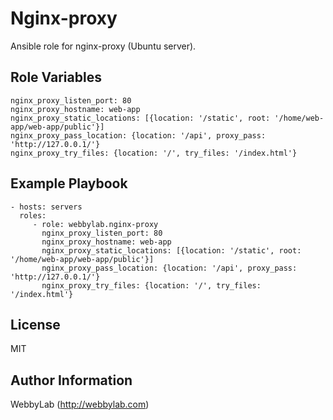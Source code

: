 Nginx-proxy
=========

Ansible role for nginx-proxy (Ubuntu server).

Role Variables
--------------

    nginx_proxy_listen_port: 80
    nginx_proxy_hostname: web-app
    nginx_proxy_static_locations: [{location: '/static', root: '/home/web-app/web-app/public'}]
    nginx_proxy_pass_location: {location: '/api', proxy_pass: 'http://127.0.0.1/'}
    nginx_proxy_try_files: {location: '/', try_files: '/index.html'}

Example Playbook
----------------

    - hosts: servers
      roles:
         - role: webbylab.nginx-proxy
           nginx_proxy_listen_port: 80
           nginx_proxy_hostname: web-app
           nginx_proxy_static_locations: [{location: '/static', root: '/home/web-app/web-app/public'}]
           nginx_proxy_pass_location: {location: '/api', proxy_pass: 'http://127.0.0.1/'}
           nginx_proxy_try_files: {location: '/', try_files: '/index.html'}

License
-------

MIT

Author Information
------------------

WebbyLab (http://webbylab.com)
